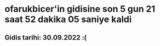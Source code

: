 # ofarukbicer'in gidisine son 5 gun 21 saat 52 dakika 05 saniye kaldi

## Gidis tarihi: 30.09.2022 :(